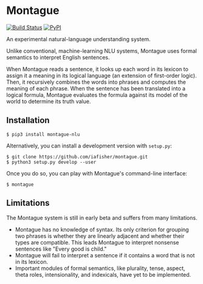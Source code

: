 # Montague

[![Build Status](https://travis-ci.com/iafisher/montague.png)](https://travis-ci.com/iafisher/montague)
[![PyPI](https://img.shields.io/pypi/v/montague-nlu.svg?label=version)](https://pypi.org/project/montague-nlu/)

An experimental natural-language understanding system.

Unlike conventional, machine-learning NLU systems, Montague uses formal semantics to interpret English sentences.

When Montague reads a sentence, it looks up each word in its lexicon to assign it a meaning in its logical language (an extension of first-order logic). Then, it recursively combines the words into phrases and computes the meaning of each phrase. When the sentence has been translated into a logical formula, Montague evaluates the formula against its model of the world to determine its truth value.

## Installation
```shell
$ pip3 install montague-nlu
```

Alternatively, you can install a development version with `setup.py`:

```shell
$ git clone https://github.com/iafisher/montague.git
$ python3 setup.py develop --user
```

Once you do so, you can play with Montague's command-line interface:

```shell
$ montague
```

## Limitations
The Montague system is still in early beta and suffers from many limitations.

- Montague has no knowledge of syntax. Its only criterion for grouping two phrases is whether they are linearly adjacent and whether their types are compatible. This leads Montague to interpret nonsense sentences like "Every good is child."
- Montague will fail to interpret a sentence if it contains a word that is not in its lexicon.
- Important modules of formal semantics, like plurality, tense, aspect, theta roles, intensionality, and indexicals, have yet to be implemented.
